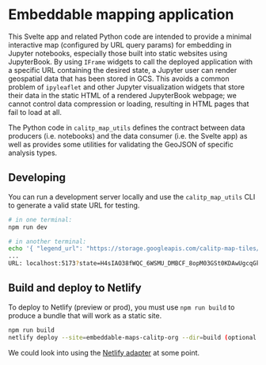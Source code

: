 # Embeddable mapping application

This Svelte app and related Python code are intended to provide a minimal interactive map (configured by URL query params) for embedding
in Jupyter notebooks, especially those built into static websites using JupyterBook. By using `IFrame` widgets to
call the deployed application with a specific URL containing the desired state, a Jupyter user can render geospatial
data that has been stored in GCS. This avoids a common problem of `ipyleaflet` and other Jupyter visualization widgets
that store their data in the static HTML of a rendered JupyterBook webpage; we cannot control data compression or loading,
resulting in HTML pages that fail to load at all.

The Python code in `calitp_map_utils` defines the contract between data producers (i.e. notebooks) and the data consumer (i.e. the Svelte app) as well
as provides some utilities for validating the GeoJSON of specific analysis types.

## Developing

You can run a development server locally and use the `calitp_map_utils` CLI to generate a valid state URL for testing.

```bash
# in one terminal:
npm run dev

# in another terminal:
echo '{ "legend_url": "https://storage.googleapis.com/calitp-map-tiles/legend_test.svg", "layers": [ {"name": "D7 State Highway Network", "url": "https://storage.googleapis.com/calitp-map-tiles/d7_shn.geojson.gz", "type": "state_highway_network"}, {"name": "California High Quality Transit Areas - Stops", "url": "https://storage.googleapis.com/calitp-map-tiles/ca_hq_transit_stops.geojson.gz"}, {"name": "LA Metro Bus Speed Maps AM Peak", "url": "https://storage.googleapis.com/calitp-map-tiles/metro_am.geojson.gz", "type": "speedmap"} ] }' | gzip | basenc --base64url | poetry run python -m calitp_map_utils validate-state --base64url --compressed --data --verbose --host=http://localhost:5173
...
URL: localhost:5173?state=H4sIAO38fWQC_6WSMU_DMBCF_8opM03GSt0KDAwUgcqGkHVNr47B8RnfhZJW_e8kbVE6FAY6WSef3_fek7dZwJqyCYTG-yvIPLaUpJtftj832e0Y5opKcOdstcYWHkjXnN6zbr9Jvl-pVKNMikKUE1rKLbP1hNFJXnJdlOidxlGNcaTOkxTLsZEq5Jb4Tbg7N72WtnHPkx5mqgPMhAEWE0dK6kiOhndXMNi86SArTsHh3ig8NT21heeEQZzCNBEKjLosHOUC7yWa6sPoQdVIr3Y-yLHSv13fT2FGmhiuG4F5JFrCDKPAdAaPhJd0XPeyBuvfWu5Z3fb5Yl_3f0GN5zAk2TDXw7RY8NfJhEKdmik5rJw9-VBkKSzNPzMcXyuJ5vJps9039EE5DrACAAA%3D
```

## Build and deploy to Netlify

To deploy to Netlify (preview or prod), you must use `npm run build` to produce a bundle that will work as a static site.

```bash
npm run build
netlify deploy --site=embeddable-maps-calitp-org --dir=build (optional --prod)
```

We could look into using the [Netlify adapter](https://kit.svelte.dev/docs/adapter-netlify) at some point.
